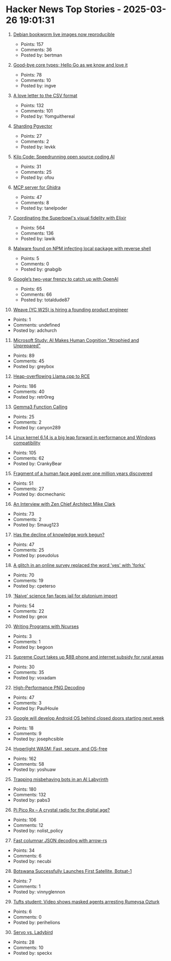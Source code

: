 # Hacker News Top Stories - 2025-03-26 19:01:31

1. [Debian bookworm live images now reproducible](https://lwn.net/Articles/1015402/)
   - Points: 157
   - Comments: 36
   - Posted by: bertman

2. [Good-bye core types; Hello Go as we know and love it](https://go.dev/blog/coretypes)
   - Points: 78
   - Comments: 10
   - Posted by: ingve

3. [A love letter to the CSV format](https://github.com/medialab/xan/blob/master/docs/LOVE_LETTER.md)
   - Points: 132
   - Comments: 101
   - Posted by: Yomguithereal

4. [Sharding Pgvector](https://pgdog.dev/blog/sharding-pgvector)
   - Points: 27
   - Comments: 2
   - Posted by: levkk

5. [Kilo Code: Speedrunning open source coding AI](https://blog.kilocode.ai/p/kilo-code-speedrunning-open-source-coding-ai)
   - Points: 31
   - Comments: 25
   - Posted by: ofou

6. [MCP server for Ghidra](https://github.com/LaurieWired/GhidraMCP)
   - Points: 47
   - Comments: 8
   - Posted by: tanelpoder

7. [Coordinating the Superbowl's visual fidelity with Elixir](https://elixir-lang.org/blog/2025/03/25/cyanview-elixir-case/)
   - Points: 564
   - Comments: 136
   - Posted by: lawik

8. [Malware found on NPM infecting local package with reverse shell](https://www.reversinglabs.com/blog/malicious-npm-patch-delivers-reverse-shell)
   - Points: 5
   - Comments: 0
   - Posted by: gnabgib

9. [Google’s two-year frenzy to catch up with OpenAI](https://www.wired.com/story/google-openai-gemini-chatgpt-artificial-intelligence/)
   - Points: 65
   - Comments: 66
   - Posted by: totaldude87

10. [Weave (YC W25) is hiring a founding product engineer](https://www.ycombinator.com/companies/weave-3/jobs/E0LFOgu-founding-product-engineer)
   - Points: 1
   - Comments: undefined
   - Posted by: adchurch

11. [Microsoft Study: AI Makes Human Cognition "Atrophied and Unprepared"](https://www.404media.co/microsoft-study-finds-ai-makes-human-cognition-atrophied-and-unprepared-3/)
   - Points: 89
   - Comments: 45
   - Posted by: greybox

12. [Heap-overflowing Llama.cpp to RCE](https://retr0.blog/blog/llama-rpc-rce)
   - Points: 186
   - Comments: 40
   - Posted by: retr0reg

13. [Gemma3 Function Calling](https://ai.google.dev/gemma/docs/capabilities/function-calling)
   - Points: 25
   - Comments: 2
   - Posted by: canyon289

14. [Linux kernel 6.14 is a big leap forward in performance and Windows compatibility](https://www.zdnet.com/article/linux-kernel-6-14-is-a-big-leap-forward-in-performance-and-windows-compatibility/)
   - Points: 105
   - Comments: 62
   - Posted by: CrankyBear

15. [Fragment of a human face aged over one million years discovered](https://www.sciencedaily.com/releases/2025/03/250312123847.htm)
   - Points: 51
   - Comments: 27
   - Posted by: docmechanic

16. [An Interview with Zen Chief Architect Mike Clark](https://www.computerenhance.com/p/an-interview-with-zen-chief-architect)
   - Points: 73
   - Comments: 2
   - Posted by: Smaug123

17. [Has the decline of knowledge work begun?](https://www.nytimes.com/2025/03/25/business/economy/white-collar-layoffs.html)
   - Points: 47
   - Comments: 25
   - Posted by: pseudolus

18. [A glitch in an online survey replaced the word 'yes' with 'forks'](https://www.pewresearch.org/decoded/2025/03/21/how-a-glitch-in-an-online-survey-replaced-the-word-yes-with-forks/)
   - Points: 70
   - Comments: 19
   - Posted by: cpeterso

19. ['Naive' science fan faces jail for plutonium import](https://au.news.yahoo.com/naive-science-fan-faces-jail-053025281.html)
   - Points: 54
   - Comments: 22
   - Posted by: geox

20. [Writing Programs with Ncurses](https://invisible-island.net/ncurses/ncurses-intro.html)
   - Points: 3
   - Comments: 1
   - Posted by: begoon

21. [Supreme Court takes up $8B phone and internet subsidy for rural areas](https://apnews.com/article/supreme-court-telecommunications-fee-internet-c51526ec5c78ed913064b1c4d3399ba2)
   - Points: 30
   - Comments: 35
   - Posted by: voxadam

22. [High-Performance PNG Decoding](https://blend2d.com/blog/png-image-codec.html)
   - Points: 47
   - Comments: 3
   - Posted by: PaulHoule

23. [Google will develop Android OS behind closed doors starting next week](https://9to5google.com/2025/03/26/google-android-aosp-developement-private/)
   - Points: 18
   - Comments: 9
   - Posted by: josephcsible

24. [Hyperlight WASM: Fast, secure, and OS-free](https://opensource.microsoft.com/blog/2025/03/26/hyperlight-wasm-fast-secure-and-os-free/)
   - Points: 162
   - Comments: 58
   - Posted by: yoshuaw

25. [Trapping misbehaving bots in an AI Labyrinth](https://blog.cloudflare.com/ai-labyrinth/)
   - Points: 180
   - Comments: 132
   - Posted by: pabs3

26. [Pi Pico Rx – A crystal radio for the digital age?](https://101-things.readthedocs.io/en/latest/radio_receiver.html)
   - Points: 106
   - Comments: 12
   - Posted by: nolist_policy

27. [Fast columnar JSON decoding with arrow-rs](https://www.arroyo.dev/blog/fast-arrow-json-decoding)
   - Points: 34
   - Comments: 6
   - Posted by: necubi

28. [Botswana Successfully Launches First Satellite, Botsat-1](https://spaceinafrica.com/2025/03/15/botswana-successfully-launches-first-satellite-botsat-1/)
   - Points: 7
   - Comments: 1
   - Posted by: vinnyglennon

29. [Tufts student: Video shows masked agents arresting Rumeysa Ozturk](https://www.bostonglobe.com/2025/03/26/metro/tufts-student-video-shows-arrest/)
   - Points: 6
   - Comments: 0
   - Posted by: perihelions

30. [Servo vs. Ladybird](https://thelibre.news/servo-vs-ladybird/)
   - Points: 28
   - Comments: 10
   - Posted by: speckx

